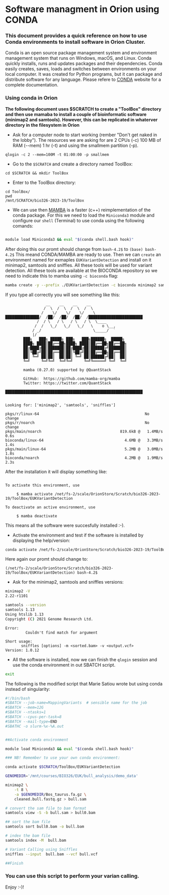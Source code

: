 # Software managment in Orion using CONDA

### This document provides a quick reference on how to use Conda environments to install software in Orion Cluster.

Conda is an open source package management system and environment management system that runs on Windows, macOS, and Linux. Conda quickly installs, runs and updates packages and their dependencies. Conda easily creates, saves, loads and switches between environments on your local computer. It was created for Python programs, but it can package and distribute software for any language. Please refere to [CONDA](https://docs.conda.io/en/latest/) website for a complete documentation. 

### Using conda in Orion

**The following document uses $SCRATCH to create a "ToolBox" directory and then use mamaba to install a couple of bioinformatic software (minimap2 and samtools). However, this can be replicated in whaterver directory in the filesystem in Orion**

* Ask for a computer node to start working (rember "Don't get naked in the lobby"). The resources we are asking for are 2 CPUs (-c) 100 MB of RAM (--mem) 1 hr (-t) and using the smallmem partition (-p).

```console
qlogin -c 2 --mem=100M -t 01:00:00 -p smallmem
```

* Go to the ```$SCRATCH``` and create a directory named ToolBox:

```console
cd $SCRATCH && mkdir ToolBox
```

* Enter to the ToolBox directory:

```console
cd ToolBox/
pwd
/mnt/SCRATCH/bio326-2023-19/ToolBox
```

* We can use then [MAMBA](https://github.com/mamba-org/mamba) is a faster (c++) reimplementation of the conda package. For this we need to load the ```Miniconda3``` module and 
configure our ```shell``` (Terminal) to use conda using the following comands:

```bash

module load Miniconda3 && eval "$(conda shell.bash hook)"

``` 

After doing this our promt should change from ```bash-4.2$``` to ```(base) bash-4.2$``` This meand CONDA/MAMBA are ready to use. Then we can ```create``` an environment named for exmaples ```EUKVariantDetection``` and install on it minimap2, samtools  and sniffles. All these tools will be used for variant detection. All these tools are available at the BIOCONDA repository so we need to indicate this to mamba using ```-c bioconda``` flag:

```bash
mamba create -y --prefix ./EUKVariantDetection -c bioconda minimap2 samtools sniffles
```

If you type all correctly you will see something like this:

```
                  __    __    __    __
                 /  \  /  \  /  \  /  \
                /    \/    \/    \/    \
███████████████/  /██/  /██/  /██/  /████████████████████████
              /  / \   / \   / \   / \  \____
             /  /   \_/   \_/   \_/   \    o \__,
            / _/                       \_____/  `
            |/
        ███╗   ███╗ █████╗ ███╗   ███╗██████╗  █████╗
        ████╗ ████║██╔══██╗████╗ ████║██╔══██╗██╔══██╗
        ██╔████╔██║███████║██╔████╔██║██████╔╝███████║
        ██║╚██╔╝██║██╔══██║██║╚██╔╝██║██╔══██╗██╔══██║
        ██║ ╚═╝ ██║██║  ██║██║ ╚═╝ ██║██████╔╝██║  ██║
        ╚═╝     ╚═╝╚═╝  ╚═╝╚═╝     ╚═╝╚═════╝ ╚═╝  ╚═╝

        mamba (0.27.0) supported by @QuantStack

        GitHub:  https://github.com/mamba-org/mamba
        Twitter: https://twitter.com/QuantStack

█████████████████████████████████████████████████████████████


Looking for: ['minimap2', 'samtools', 'sniffles']

pkgs/r/linux-64                                               No change
pkgs/r/noarch                                                 No change
pkgs/main/noarch                                   819.6kB @   1.4MB/s  0.6s
bioconda/linux-64                                    4.6MB @   3.3MB/s  1.4s
pkgs/main/linux-64                                   5.2MB @   3.0MB/s  1.8s
bioconda/noarch                                      4.2MB @   1.9MB/s  2.3s
```

After the installation it will display something like:

```

To activate this environment, use

     $ mamba activate /net/fs-2/scale/OrionStore/Scratch/bio326-2023-19/ToolBox/EUKVariantDetection

To deactivate an active environment, use

     $ mamba deactivate
```

This means all the software were succesfully installed :-).

* Activate the environment and test if the software is installed by displaying the help/version:

```bash
conda activate /net/fs-2/scale/OrionStore/Scratch/bio326-2023-19/ToolBox/EUKVariantDetection
```
Here again our promt should change to:

```
(/net/fs-2/scale/OrionStore/Scratch/bio326-2023-19/ToolBox/EUKVariantDetection) bash-4.2$
```
* Ask for the minimap2, samtools and sniffles versions:

```bash
minimap2 -V
2.22-r1101
```
```bash
samtools --version
samtools 1.13
Using htslib 1.13
Copyright (C) 2021 Genome Research Ltd.
```
```niffles -V
Error:
         Couldn't find match for argument

Short usage:
       sniffles [options] -m <sorted.bam> -v <output.vcf>
Version: 1.0.12
```

* All the software is installed, now we can finish the ```qlogin``` session and use the conda environment in out SBATCH script.

```bash
exit
```

The following is the modified script that Marie Satiou wrote but using conda instead of singularity:

```bash
#!/bin/bash
#SBATCH --job-name=MappingVariants  # sensible name for the job
#SBATCH --mem=12G 
#SBATCH --ntasks=1   
#SBATCH --cpus-per-task=8
#SBATCH --mail-type=END
#SBATHC -o slurm-%x-%A.out


##Activate conda environment

module load Miniconda3 && eval "$(conda shell.bash hook)"

### NB! Remember to use your own conda environment:

conda activate $SCRATCH/ToolBox/EUKVariantDetection 

GENOMEDIR='/mnt/courses/BIO326/EUK/bull_analysis/demo_data'

minimap2 \
    -t 8 \
    -a $GENOMEDIR/Bos_taurus.fa.gz \
    cleaned.bull.fastq.gz > bull.sam

# convert the sam file to bam format
samtools view -S -b bull.sam > bull0.bam

## sort the bam file
samtools sort bull0.bam -o bull.bam

# index the bam file
samtools index -M  bull.bam

# Variant Calling using Sniffles
sniffles --input  bull.bam --vcf bull.vcf

##Finish


```

### You can use this script to perform your varian calling.

Enjoy :-)!





